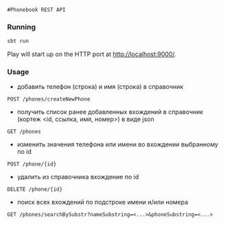     #Phonebook REST API


### Running

```bash
sbt run
```

Play will start up on the HTTP port at <http://localhost:9000/>.   
### Usage

- добавить телефон (строка) и имя (строка) в справочник
 
```
POST /phones/createNewPhone
```

- получить список ранее добавленных вхождений в справочник (кортеж <id, ссылка, имя, номер>) в виде json
```
GET /phones
```

- изменить значения телефона или имени во вхождении выбранному по id
```
POST /phone/{id}
``` 
- удалить из справочника вхождение по id
``` 
DELETE /phone/{id}
``` 
- поиск всех вхождений по подстроке имени и/или номера
``` 
GET /phones/searchBySubstr?nameSubstring=<...>&phoneSubstring=<...>
``` 

